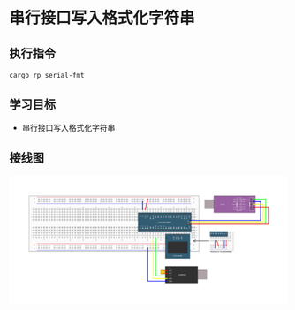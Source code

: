 # 串行接口写入格式化字符串

## 执行指令

```shell
cargo rp serial-fmt
```

## 学习目标

- 串行接口写入格式化字符串

## 接线图

![](../../../images/wiring_diagram/9-1%20串口发送.jpg)

